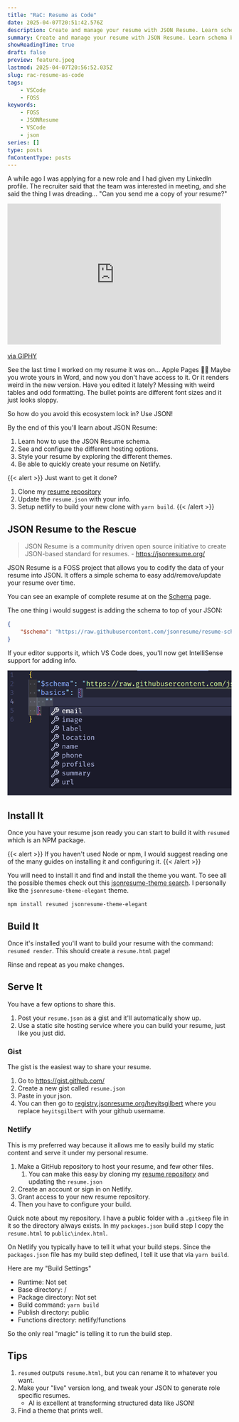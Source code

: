 ```yaml
---
title: "RaC: Resume as Code"
date: 2025-04-07T20:51:42.576Z
description: Create and manage your resume with JSON Resume. Learn schema basics, hosting, themes, and deployment for easy, professional updates.
summary: Create and manage your resume with JSON Resume. Learn schema basics, hosting, themes, and deployment for easy, professional updates.
showReadingTime: true
draft: false
preview: feature.jpeg
lastmod: 2025-04-07T20:56:52.035Z
slug: rac-resume-as-code
tags:
    - VSCode
    - FOSS
keywords:
    - FOSS
    - JSONResume
    - VSCode
    - json
series: []
type: posts
fmContentType: posts
---
```


A while ago I was applying for a new role and I had given my LinkedIn profile.
The recruiter said that the team was interested in meeting, and she said the
thing I was dreading... "Can you send me a copy of your resume?"

<iframe src="https://giphy.com/embed/QajHhLKW3VRcs" width="480" height="317"
style="" frameBorder="0" class="giphy-embed" allowFullScreen></iframe><p><a
href="https://giphy.com/gifs/QajHhLKW3VRcs">via GIPHY</a></p>

See the last time I worked on my resume it was on... Apple Pages
:man_facepalming: Maybe you wrote yours in Word, and now you don't have access to it. Or it
renders weird in the new version. Have you edited it lately? Messing with weird tables and odd formatting. The bullet points are different font sizes and it just looks sloppy.

So how do you avoid this ecosystem lock in? Use JSON!

By the end of this you'll learn about JSON Resume:

1. Learn how to use the JSON Resume schema.
2. See and configure the different hosting options.
3. Style your resume by exploring the different themes.
4. Be able to quickly create your resume on Netlify.

{{< alert >}}
Just want to get it done?

1. Clone my [resume repository](https://github.com/HeyItsGilbert/resume)
2. Update the `resume.json` with your info.
3. Setup netlify to build your new clone with `yarn build`.
{{< /alert >}}

## JSON Resume to the Rescue

> JSON Resume is a community driven open source initiative to create JSON-based standard for resumes. - <https://jsonresume.org/>

JSON Resume is a FOSS project that allows you to codify the data of your resume
into JSON. It offers a simple schema to easy add/remove/update your resume over
time.

You can see an example of complete resume at on the [Schema](https://jsonresume.org/schema) page.

The one thing i would suggest is adding the schema to top of your JSON:

```json
{
    "$schema": "https://raw.githubusercontent.com/jsonresume/resume-schema/v1.0.0/schema.json",
}
```

If your editor supports it, which VS Code does, you'll now get IntelliSense support for adding info.

![IntelliSense Example of Basics Options](image.png)

## Install It

Once you have your resume json ready you can start to build it with `resumed` which is an NPM package.

{{< alert >}}
If you haven't used Node or npm, I would suggest reading one of the many guides on installing it and configuring it.
{{< /alert >}}

You will need to install it and find and install the theme you want. To see all
the possible themes check out this
[jsonresume-theme search](https://www.npmjs.com/search?q=jsonresume-theme). I personally like the `jsonresume-theme-elegant` theme.

```shell
npm install resumed jsonresume-theme-elegant
```

## Build It

Once it's installed you'll want to build your resume with the command: `resumed render`. This should create a `resume.html` page!

Rinse and repeat as you make changes.

## Serve It

You have a few options to share this.

1. Post your `resume.json` as a gist and it'll automatically show up.
2. Use a static site hosting service where you can build your resume, just like you just did.

### Gist

The gist is the easiest way to share your resume.

1. Go to <https://gist.github.com/>
2. Create a new gist called `resume.json`
3. Paste in your json.
4. You can then go to [registry.jsonresume.org/heyitsgilbert](https://registry.jsonresume.org/thomasdavis) where you replace `heyitsgilbert` with your github username.

### Netlify

This is my preferred way because it allows me to easily build my static content and serve it under my personal resume.

1. Make a GitHub repository to host your resume, and few other files.
   1. You can make this easy by cloning my
      [resume repository](https://github.com/HeyItsGilbert/resume) and updating
      the `resume.json`
2. Create an account or sign in on Netlify.
3. Grant access to your new resume repository.
4. Then you have to configure your build.

Quick note about my repository. I have a public folder with a `.gitkeep` file in
it so the directory always exists. In my `packages.json` build step I copy the `resume.html` to
`public\index.html`.

On Netlify you typically have to tell it what your build steps. Since the `packages.json` file has my build step defined, I tell it use that via `yarn build`.

Here are my "Build Settings"

- Runtime: Not set
- Base directory: /
- Package directory: Not set
- Build command: `yarn build`
- Publish directory: public
- Functions directory: netlify/functions

So the only real "magic" is telling it to run the build step.

## Tips

1. `resumed` outputs `resume.html`, but you can rename it to whatever you want.
2. Make your "live" version long, and tweak your JSON to generate role specific
   resumes.
   - AI is excellent at transforming structured data like JSON!
3. Find a theme that prints well.
